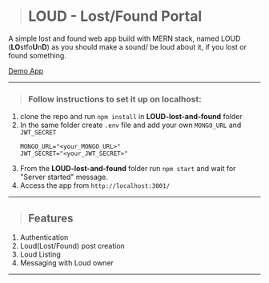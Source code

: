 ># LOUD - Lost/Found Portal

A simple lost and found web app build with MERN stack, named LOUD (**LO**stfo**U**n**D**) as you should make a sound/ be loud about it, if you lost or found something.

[Demo App](https://loud-yrqo.onrender.com)

---

>### Follow instructions to set it up on localhost:

1. clone the repo and run ``npm install`` in **LOUD-lost-and-found** folder
2. In the same folder create ``.env`` file and add your own ``MONGO_URL`` and ``JWT_SECRET``
   ```
   MONGO_URL="<your_MONGO_URL>"
   JWT_SECRET="<your_JWT_SECRET>"
   ```
3. From the **LOUD-lost-and-found** folder run ``npm start`` and wait for "Server started" message.
4. Access the app from ``http://localhost:3001/``

---

>## Features

1. Authentication
2. Loud(Lost/Found) post creation
3. Loud Listing
4. Messaging with Loud owner
   
---